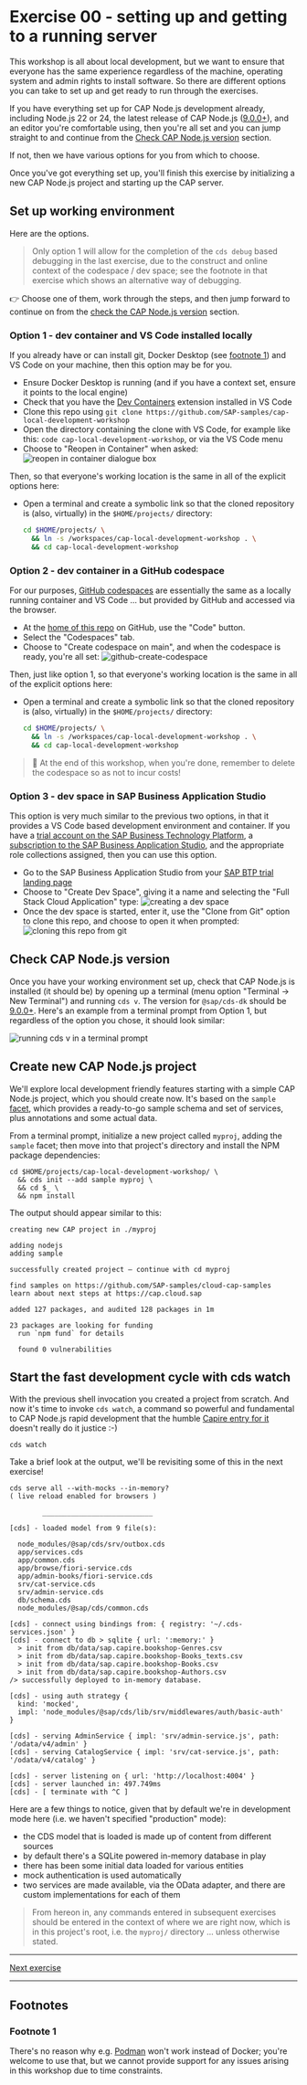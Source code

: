 # Exercise 00 - setting up and getting to a running server

This workshop is all about local development, but we want to ensure that everyone has the same experience regardless of the machine, operating system and admin rights to install software. So there are different options you can take to set up and get ready to run through the exercises.

If you have everything set up for CAP Node.js development already, including Node.js 22 or 24, the latest release of CAP Node.js ([9.0.0+]), and an editor you're comfortable using, then you're all set and you can jump straight to and continue from the [Check CAP Node.js version](#check-cap-nodejs-version) section.

If not, then we have various options for you from which to choose.

Once you've got everything set up, you'll finish this exercise by initializing a new CAP Node.js project and starting up the CAP server.

## Set up working environment

Here are the options. 

> Only option 1 will allow for the completion of the `cds debug` based debugging in the last exercise, due to the construct and online context of the codespace / dev space; see the footnote in that exercise which shows an alternative way of debugging.

👉 Choose one of them, work through the steps, and then jump forward to continue on from the [check the CAP Node.js version](#check-cap-nodejs-version) section.

### Option 1 - dev container and VS Code installed locally

If you already have or can install git, Docker Desktop (see [footnote 1](#footnote-1)) and VS Code on your machine, then this option may be for you.

- Ensure Docker Desktop is running (and if you have a context set, ensure it points to the local engine)
- Check that you have the [Dev Containers] extension installed in VS Code
- Clone this repo using `git clone https://github.com/SAP-samples/cap-local-development-workshop`
- Open the directory containing the clone with VS Code, for example like this: `code cap-local-development-workshop`, or via the VS Code menu
- Choose to "Reopen in Container" when asked:
  ![reopen in container dialogue box](assets/vscode-reopen-in-container.png)

Then, so that everyone's working location is the same in all of the explicit options here:

- Open a terminal and create a symbolic link so that the cloned repository is (also, virtually) in the `$HOME/projects/` directory:

  ```bash
  cd $HOME/projects/ \
    && ln -s /workspaces/cap-local-development-workshop . \
    && cd cap-local-development-workshop
  ```

### Option 2 - dev container in a GitHub codespace

For our purposes, [GitHub codespaces] are essentially the same as a locally running container and VS Code ... but provided by GitHub and accessed via the browser.

- At the [home of this repo] on GitHub, use the "Code" button.
- Select the "Codespaces" tab.
- Choose to "Create codespace on main", and when the codespace is ready, you're all set:
  ![github-create-codespace](assets/github-create-codespace.png)

Then, just like option 1, so that everyone's working location is the same in all of the explicit options here:

- Open a terminal and create a symbolic link so that the cloned repository is (also, virtually) in the `$HOME/projects/` directory:

  ```bash
  cd $HOME/projects/ \
    && ln -s /workspaces/cap-local-development-workshop . \
    && cd cap-local-development-workshop
  ```

> 🚨 At the end of this workshop, when you're done, remember to delete the codespace so as not to incur costs!

### Option 3 - dev space in SAP Business Application Studio

This option is very much similar to the previous two options, in that it provides a VS Code based development environment and container. If you have a [trial account on the SAP Business Technology Platform], a [subscription to the SAP Business Application Studio], and the appropriate role collections assigned, then you can use this option.

- Go to the SAP Business Application Studio from your [SAP BTP trial landing page]
- Choose to "Create Dev Space", giving it a name and selecting the "Full Stack Cloud Application" type:
  ![creating a dev space](assets/bas-create-dev-space.png)
- Once the dev space is started, enter it, use the "Clone from Git" option to clone this repo, and choose to open it when prompted:
  ![cloning this repo from git](assets/bas-clone-from-git.png)

## Check CAP Node.js version

Once you have your working environment set up, check that CAP Node.js is installed (it should be) by opening up a terminal (menu option "Terminal -> New Terminal") and running `cds v`. The version for `@sap/cds-dk` should be [9.0.0+]. Here's an example from a terminal prompt from Option 1, but regardless of the option you chose, it should look similar:

![running cds v in a terminal prompt](assets/vscode-shell-cds-version.png)

## Create new CAP Node.js project

We'll explore local development friendly features starting with a simple CAP Node.js project, which you should create now. It's based on the `sample` [facet], which provides a ready-to-go sample schema and set of services, plus annotations and some actual data.

From a terminal prompt, initialize a new project called `myproj`, adding the `sample` facet; then move into that project's directory and install the NPM package dependencies:

```shell
cd $HOME/projects/cap-local-development-workshop/ \
  && cds init --add sample myproj \
  && cd $_ \
  && npm install
```

The output should appear similar to this:

```text
creating new CAP project in ./myproj

adding nodejs
adding sample

successfully created project – continue with cd myproj

find samples on https://github.com/SAP-samples/cloud-cap-samples
learn about next steps at https://cap.cloud.sap

added 127 packages, and audited 128 packages in 1m

23 packages are looking for funding
  run `npm fund` for details

  found 0 vulnerabilities
```

## Start the fast development cycle with cds watch

With the previous shell invocation you created a project from scratch. And now it's time to invoke `cds watch`, a command so powerful and fundamental to CAP Node.js rapid development that the humble [Capire entry for it] doesn't really do it justice :-)

```shell
cds watch
```

Take a brief look at the output, we'll be revisiting some of this in the next exercise!

```text
cds serve all --with-mocks --in-memory?
( live reload enabled for browsers )

        ___________________________

[cds] - loaded model from 9 file(s):

  node_modules/@sap/cds/srv/outbox.cds
  app/services.cds
  app/common.cds
  app/browse/fiori-service.cds
  app/admin-books/fiori-service.cds
  srv/cat-service.cds
  srv/admin-service.cds
  db/schema.cds
  node_modules/@sap/cds/common.cds

[cds] - connect using bindings from: { registry: '~/.cds-services.json' }
[cds] - connect to db > sqlite { url: ':memory:' }
  > init from db/data/sap.capire.bookshop-Genres.csv
  > init from db/data/sap.capire.bookshop-Books_texts.csv
  > init from db/data/sap.capire.bookshop-Books.csv
  > init from db/data/sap.capire.bookshop-Authors.csv
/> successfully deployed to in-memory database.

[cds] - using auth strategy {
  kind: 'mocked',
  impl: 'node_modules/@sap/cds/lib/srv/middlewares/auth/basic-auth'
}

[cds] - serving AdminService { impl: 'srv/admin-service.js', path: '/odata/v4/admin' }
[cds] - serving CatalogService { impl: 'srv/cat-service.js', path: '/odata/v4/catalog' }

[cds] - server listening on { url: 'http://localhost:4004' }
[cds] - server launched in: 497.749ms
[cds] - [ terminate with ^C ]
```

Here are a few things to notice, given that by default we're in development mode here (i.e. we haven't specified "production" mode):

- the CDS model that is loaded is made up of content from different sources
- by default there's a SQLite powered in-memory database in play
- there has been some initial data loaded for various entities
- mock authentication is used automatically
- two services are made available, via the OData adapter, and there are custom implementations for each of them

> From hereon in, any commands entered in subsequent exercises should be entered in the context of where we are right now, which is in this project's root, i.e. the `myproj/` directory ... unless otherwise stated.

---

[Next exercise](../01)

---

## Footnotes

<a name="footnote-1"></a>
### Footnote 1

There's no reason why e.g. [Podman] won't work instead of Docker; you're welcome to use that, but we cannot provide support for any issues arising in this workshop due to time constraints.

[GitHub codespaces]: https://github.com/features/codespaces
[9.0.0+]: https://cap.cloud.sap/docs/releases/may25
[Dev Containers]: https://marketplace.visualstudio.com/items?itemName=ms-vscode-remote.remote-containers
[home of this repo]: https://github.com/SAP-samples/cap-local-development-workshop
[trial account on the SAP Business Technology Platform]: https://developers.sap.com/tutorials/hcp-create-trial-account.html
[subscription to the SAP Business Application Studio]: https://developers.sap.com/tutorials/appstudio-onboarding.html
[SAP BTP trial landing page]: https://account.hanatrial.ondemand.com/trial/#/home/trial
[facet]: https://cap.cloud.sap/docs/tools/cds-cli#cds-add
[Capire entry for it]: https://cap.cloud.sap/docs/tools/cds-cli#cds-watch
[Podman]: https://podman.io/

